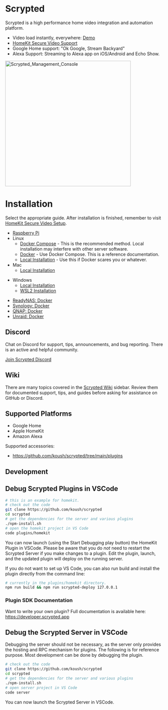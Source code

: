 # Scrypted

Scrypted is a high performance home video integration and automation platform.
 * Video load instantly, everywhere: [Demo](https://www.reddit.com/r/homebridge/comments/r34k6b/if_youre_using_homebridge_for_cameras_ditch_it/)
 * [HomeKit Secure Video Support](https://github.com/koush/scrypted/wiki/HomeKit-Secure-Video-Setup)
 * Google Home support: "Ok Google, Stream Backyard"
 * Alexa Support: Streaming to Alexa app on iOS/Android and Echo Show.

<img width="400" alt="Scrypted_Management_Console" src="https://user-images.githubusercontent.com/73924/185666320-ae972867-6c2c-488a-8413-fd8a215e9fee.png">

# Installation

Select the appropriate guide. After installation is finished, remember to visit [HomeKit Secure Video Setup](https://github.com/koush/scrypted/wiki/HomeKit-Secure-Video-Setup).

 * [Raspberry Pi](https://github.com/koush/scrypted/wiki/Installation:-Raspberry-Pi)
 * Linux
   * [Docker Compose](https://github.com/koush/scrypted/wiki/Installation:-Docker-Compose-Linux) - This is the recommended method. Local installation may interfere with other server software.
   * [Docker](https://github.com/koush/scrypted/wiki/Installation:-Docker-Linux) - Use Docker Compose. This is a reference documentation.
   * [Local Installation](https://github.com/koush/scrypted/wiki/Installation:-Linux) - Use this if Docker scares you or whatever.
 * Mac
   * [Local Installation](https://github.com/koush/scrypted/wiki/Installation:-Mac)
<!--    * Docker Desktop is [not supported](https://github.com/koush/scrypted/wiki/Installation:-Docker-Desktop). -->
 * Windows
   * [Local Installation](https://github.com/koush/scrypted/wiki/Installation:-Windows)
   * [WSL2 Installation](https://github.com/koush/scrypted/wiki/Installation:-WSL2-Windows)
<!--    * Docker Desktop is [not supported](https://github.com/koush/scrypted/wiki/Installation:-Docker-Desktop). -->
 * [ReadyNAS: Docker](https://github.com/koush/scrypted/wiki/Installation:-Docker-ReadyNAS)
 * [Synology: Docker](https://github.com/koush/scrypted/wiki/Installation:-Docker-Synology-NAS)
 * [QNAP: Docker](https://github.com/koush/scrypted/wiki/Installation:-Docker-QNAP-NAS)
 * [Unraid: Docker](https://github.com/koush/scrypted/wiki/Installation:-Docker-Unraid)
 
## Discord

Chat on Discord for support, tips, announcements, and bug reporting. There is an active and helpful community.

[Join Scrypted Discord](https://discord.gg/DcFzmBHYGq)

## Wiki

There are many topics covered in the [Scrypted Wiki](https://github.com/koush/scrypted/wiki) sidebar. Review them for documented support, tips, and guides before asking for assistance on GitHub or Discord.

## Supported Platforms

 * Google Home
 * Apple HomeKit
 * Amazon Alexa

Supported accessories: 
 * https://github.com/koush/scrypted/tree/main/plugins


## Development

## Debug Scrypted Plugins in VSCode

```sh
# this is an example for homekit.
# check out the code
git clone https://github.com/koush/scrypted
cd scrypted
# get the dependencies for the server and various plugins
./npm-install.sh
# open the homekit project in VS Code
code plugins/homekit
```

You can now launch (using the Start Debugging play button) the HomeKit Plugin in VSCode. Please be aware that you do *not* need to restart the Scrypted Server if you make changes to a plugin. Edit the plugin, launch, and the updated plugin will deploy on the running server.

If you do not want to set up VS Code, you can also run build and install the plugin directly from the command line:

```sh
# currently in the plugins/homekit directory.
npm run build && npm run scrypted-deploy 127.0.0.1
```

### Plugin SDK Documentation

Want to write your own plugin? Full documentation is available here: https://developer.scrypted.app


## Debug the Scrypted Server in VSCode

Debugging the server should not be necessary, as the server only provides the hosting and RPC mechanism for plugins. The following is for reference purpose. Most development can be done by debugging the plugin.

```sh
# check out the code
git clone https://github.com/koush/scrypted
cd scrypted
# get the dependencies for the server and various plugins
./npm-install.sh
# open server project in VS Code
code server
```

You can now launch the Scrypted Server in VSCode.
